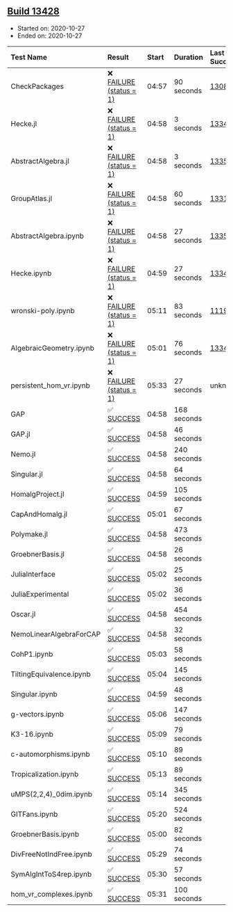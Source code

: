## [Build 13428](https://oscarci.mathematik.uni-kl.de/job/oscar/13428/)

* Started on: 2020-10-27
* Ended on: 2020-10-27

| Test Name    | Result | Start | Duration | Last Success | First Failure |
|:-------------|:-------|:------|:---------|:-------------|:--------------|
| CheckPackages | ❌ [FAILURE (status = 1)](https://oscarci.mathematik.uni-kl.de/job/oscar/13428/artifact/logs/build-13428/CheckPackages.log) | 04:57 | 90 seconds | [13085](https://oscarci.mathematik.uni-kl.de/job/oscar/13085/) | [13086](https://oscarci.mathematik.uni-kl.de/job/oscar/13086/) |
| Hecke.jl | ❌ [FAILURE (status = 1)](https://oscarci.mathematik.uni-kl.de/job/oscar/13428/artifact/logs/build-13428/Hecke.jl.log) | 04:58 | 3 seconds | [13341](https://oscarci.mathematik.uni-kl.de/job/oscar/13341/) | [13342](https://oscarci.mathematik.uni-kl.de/job/oscar/13342/) |
| AbstractAlgebra.jl | ❌ [FAILURE (status = 1)](https://oscarci.mathematik.uni-kl.de/job/oscar/13428/artifact/logs/build-13428/AbstractAlgebra.jl.log) | 04:58 | 3 seconds | [13355](https://oscarci.mathematik.uni-kl.de/job/oscar/13355/) | [13356](https://oscarci.mathematik.uni-kl.de/job/oscar/13356/) |
| GroupAtlas.jl | ❌ [FAILURE (status = 1)](https://oscarci.mathematik.uni-kl.de/job/oscar/13428/artifact/logs/build-13428/GroupAtlas.jl.log) | 04:58 | 60 seconds | [13311](https://oscarci.mathematik.uni-kl.de/job/oscar/13311/) | [13312](https://oscarci.mathematik.uni-kl.de/job/oscar/13312/) |
| AbstractAlgebra.ipynb | ❌ [FAILURE (status = 1)](https://oscarci.mathematik.uni-kl.de/job/oscar/13428/artifact/logs/build-13428/AbstractAlgebra.ipynb.log) | 04:58 | 27 seconds | [13355](https://oscarci.mathematik.uni-kl.de/job/oscar/13355/) | [13356](https://oscarci.mathematik.uni-kl.de/job/oscar/13356/) |
| Hecke.ipynb | ❌ [FAILURE (status = 1)](https://oscarci.mathematik.uni-kl.de/job/oscar/13428/artifact/logs/build-13428/Hecke.ipynb.log) | 04:59 | 27 seconds | [13341](https://oscarci.mathematik.uni-kl.de/job/oscar/13341/) | [13342](https://oscarci.mathematik.uni-kl.de/job/oscar/13342/) |
| wronski-poly.ipynb | ❌ [FAILURE (status = 1)](https://oscarci.mathematik.uni-kl.de/job/oscar/13428/artifact/logs/build-13428/wronski-poly.ipynb.log) | 05:11 | 83 seconds | [11192](https://oscarci.mathematik.uni-kl.de/job/oscar/11192/) | [11193](https://oscarci.mathematik.uni-kl.de/job/oscar/11193/) |
| AlgebraicGeometry.ipynb | ❌ [FAILURE (status = 1)](https://oscarci.mathematik.uni-kl.de/job/oscar/13428/artifact/logs/build-13428/AlgebraicGeometry.ipynb.log) | 05:01 | 76 seconds | [13341](https://oscarci.mathematik.uni-kl.de/job/oscar/13341/) | [13342](https://oscarci.mathematik.uni-kl.de/job/oscar/13342/) |
| persistent_hom_vr.ipynb | ❌ [FAILURE (status = 1)](https://oscarci.mathematik.uni-kl.de/job/oscar/13428/artifact/logs/build-13428/persistent_hom_vr.ipynb.log) | 05:33 | 27 seconds | unknown | unknown |
| GAP | ✅ [SUCCESS](https://oscarci.mathematik.uni-kl.de/job/oscar/13428/artifact/logs/build-13428/GAP.log) | 04:58 | 168 seconds |  |  |
| GAP.jl | ✅ [SUCCESS](https://oscarci.mathematik.uni-kl.de/job/oscar/13428/artifact/logs/build-13428/GAP.jl.log) | 04:58 | 46 seconds |  |  |
| Nemo.jl | ✅ [SUCCESS](https://oscarci.mathematik.uni-kl.de/job/oscar/13428/artifact/logs/build-13428/Nemo.jl.log) | 04:58 | 240 seconds |  |  |
| Singular.jl | ✅ [SUCCESS](https://oscarci.mathematik.uni-kl.de/job/oscar/13428/artifact/logs/build-13428/Singular.jl.log) | 04:58 | 64 seconds |  |  |
| HomalgProject.jl | ✅ [SUCCESS](https://oscarci.mathematik.uni-kl.de/job/oscar/13428/artifact/logs/build-13428/HomalgProject.jl.log) | 04:59 | 105 seconds |  |  |
| CapAndHomalg.jl | ✅ [SUCCESS](https://oscarci.mathematik.uni-kl.de/job/oscar/13428/artifact/logs/build-13428/CapAndHomalg.jl.log) | 05:01 | 67 seconds |  |  |
| Polymake.jl | ✅ [SUCCESS](https://oscarci.mathematik.uni-kl.de/job/oscar/13428/artifact/logs/build-13428/Polymake.jl.log) | 04:58 | 473 seconds |  |  |
| GroebnerBasis.jl | ✅ [SUCCESS](https://oscarci.mathematik.uni-kl.de/job/oscar/13428/artifact/logs/build-13428/GroebnerBasis.jl.log) | 04:58 | 26 seconds |  |  |
| JuliaInterface | ✅ [SUCCESS](https://oscarci.mathematik.uni-kl.de/job/oscar/13428/artifact/logs/build-13428/JuliaInterface.log) | 05:02 | 25 seconds |  |  |
| JuliaExperimental | ✅ [SUCCESS](https://oscarci.mathematik.uni-kl.de/job/oscar/13428/artifact/logs/build-13428/JuliaExperimental.log) | 05:02 | 36 seconds |  |  |
| Oscar.jl | ✅ [SUCCESS](https://oscarci.mathematik.uni-kl.de/job/oscar/13428/artifact/logs/build-13428/Oscar.jl.log) | 04:58 | 454 seconds |  |  |
| NemoLinearAlgebraForCAP | ✅ [SUCCESS](https://oscarci.mathematik.uni-kl.de/job/oscar/13428/artifact/logs/build-13428/NemoLinearAlgebraForCAP.log) | 04:58 | 32 seconds |  |  |
| CohP1.ipynb | ✅ [SUCCESS](https://oscarci.mathematik.uni-kl.de/job/oscar/13428/artifact/logs/build-13428/CohP1.ipynb.log) | 05:03 | 58 seconds |  |  |
| TiltingEquivalence.ipynb | ✅ [SUCCESS](https://oscarci.mathematik.uni-kl.de/job/oscar/13428/artifact/logs/build-13428/TiltingEquivalence.ipynb.log) | 05:04 | 145 seconds |  |  |
| Singular.ipynb | ✅ [SUCCESS](https://oscarci.mathematik.uni-kl.de/job/oscar/13428/artifact/logs/build-13428/Singular.ipynb.log) | 04:59 | 48 seconds |  |  |
| g-vectors.ipynb | ✅ [SUCCESS](https://oscarci.mathematik.uni-kl.de/job/oscar/13428/artifact/logs/build-13428/g-vectors.ipynb.log) | 05:06 | 147 seconds |  |  |
| K3-16.ipynb | ✅ [SUCCESS](https://oscarci.mathematik.uni-kl.de/job/oscar/13428/artifact/logs/build-13428/K3-16.ipynb.log) | 05:09 | 79 seconds |  |  |
| c-automorphisms.ipynb | ✅ [SUCCESS](https://oscarci.mathematik.uni-kl.de/job/oscar/13428/artifact/logs/build-13428/c-automorphisms.ipynb.log) | 05:10 | 89 seconds |  |  |
| Tropicalization.ipynb | ✅ [SUCCESS](https://oscarci.mathematik.uni-kl.de/job/oscar/13428/artifact/logs/build-13428/Tropicalization.ipynb.log) | 05:13 | 89 seconds |  |  |
| uMPS(2,2,4)_0dim.ipynb | ✅ [SUCCESS](https://oscarci.mathematik.uni-kl.de/job/oscar/13428/artifact/logs/build-13428/uMPS-2-2-4-_0dim.ipynb.log) | 05:14 | 345 seconds |  |  |
| GITFans.ipynb | ✅ [SUCCESS](https://oscarci.mathematik.uni-kl.de/job/oscar/13428/artifact/logs/build-13428/GITFans.ipynb.log) | 05:20 | 524 seconds |  |  |
| GroebnerBasis.ipynb | ✅ [SUCCESS](https://oscarci.mathematik.uni-kl.de/job/oscar/13428/artifact/logs/build-13428/GroebnerBasis.ipynb.log) | 05:00 | 82 seconds |  |  |
| DivFreeNotIndFree.ipynb | ✅ [SUCCESS](https://oscarci.mathematik.uni-kl.de/job/oscar/13428/artifact/logs/build-13428/DivFreeNotIndFree.ipynb.log) | 05:29 | 74 seconds |  |  |
| SymAlgIntToS4rep.ipynb | ✅ [SUCCESS](https://oscarci.mathematik.uni-kl.de/job/oscar/13428/artifact/logs/build-13428/SymAlgIntToS4rep.ipynb.log) | 05:30 | 57 seconds |  |  |
| hom_vr_complexes.ipynb | ✅ [SUCCESS](https://oscarci.mathematik.uni-kl.de/job/oscar/13428/artifact/logs/build-13428/hom_vr_complexes.ipynb.log) | 05:31 | 100 seconds |  |  |
